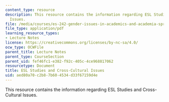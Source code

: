 ```yaml
---
content_type: resource
description: This resource contains the information regarding ESL Studies and Cross-Cultural
  Issues.
file: /media/courses/es-242-gender-issues-in-academics-and-academia-spring-2004/aed80a70c2b87b604534d33f67159d4e_MITES_242S04_ses10.pdf
file_type: application/pdf
learning_resource_types:
- Lecture Notes
license: https://creativecommons.org/licenses/by-nc-sa/4.0/
ocw_type: OCWFile
parent_title: Lecture Notes
parent_type: CourseSection
parent_uid: fef46fc1-e382-f92c-405c-4ce968817062
resourcetype: Document
title: ESL Studies and Cross-Cultural Issues
uid: aed80a70-c2b8-7b60-4534-d33f67159d4e
---
```

This resource contains the information regarding ESL Studies and Cross-Cultural Issues.